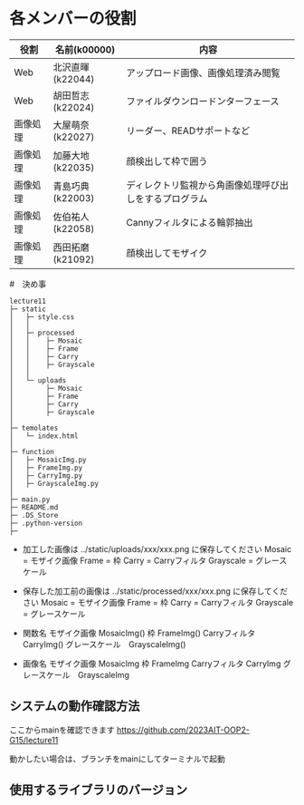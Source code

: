 # 各メンバーの役割

|役割|名前(k00000)|内容|
|---|---|---|
|Web|北沢直暉(k22044)|アップロード画像、画像処理済み閲覧|
|Web|胡田哲志(k22024)|ファイルダウンロードンターフェース|
|画像処理|大屋萌奈(k22027)|リーダー、READサポートなど|
|画像処理|加藤大地(k22035)|顔検出して枠で囲う|
|画像処理|青島巧典(k22003)|ディレクトリ監視から角画像処理呼び出しをするプログラム|
|画像処理|佐伯祐人(k22058)|Cannyフィルタによる輪郭抽出|
|画像処理|西田拓磨(k21092)|顔検出してモザイク|

#　決め事
```
lecture11
├─ static
│   ├─ style.css
│   │
│   ├─ processed
│   │    ├─ Mosaic
│   │    ├─ Frame
│   │    ├─ Carry
│   │    ├─ Grayscale
│   │
│   └─ uploads
│        ├─ Mosaic
│        ├─ Frame
│        ├─ Carry
│        ├─ Grayscale
│
├─ temolates
│   └─ index.html
│
├─ function
│   ├─ MosaicImg.py
│   ├─ FrameImg.py
│   ├─ CarryImg.py
│   ├─ GrayscaleImg.py
│
├─ main.py
├─ README.md
├─ .DS_Store
├─ .python-version
├─ 

```
- 加工した画像は ../static/uploads/xxx/xxx.png に保存してください
Mosaic = モザイク画像
Frame  = 枠
Carry  = Carryフィルタ
Grayscale = グレースケール

- 保存した加工前の画像は ../static/processed/xxx/xxx.png に保存してください
Mosaic = モザイク画像
Frame  = 枠
Carry  = Carryフィルタ
Grayscale = グレースケール

- 関数名
モザイク画像 MosaicImg()
枠 FrameImg()
Carryフィルタ CarryImg()
グレースケール　GrayscaleImg()

- 画像名
モザイク画像 MosaicImg
枠 FrameImg
Carryフィルタ CarryImg
グレースケール　GrayscaleImg




## システムの動作確認方法
ここからmainを確認できます
<https://github.com/2023AIT-OOP2-G15/lecture11>

動かしたい場合は、ブランチをmainにしてターミナルで起動

## 使用するライブラリのバージョン



<!-- 
# メモ 
|画像処理|大屋萌奈(k22027)|顔検出してモザイク|
|画像処理|加藤大地(k22035)|顔検出して枠で囲う|
|画像処理|青島巧典(k22003)|Cannyフィルタによる輪郭抽出|
|画像処理|佐伯祐人(k22058)|画像のグレースケール化(できれば２値化も)|
|画像処理|西田拓磨(k21092)|計算済み機械学習モデルの用いた物体検出と画像ないへの名前の埋め込み(機械学習モデルのライブラリはなんでも良い)|
-->